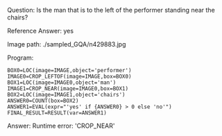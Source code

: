 Question: Is the man that is to the left of the performer standing near the chairs?

Reference Answer: yes

Image path: ./sampled_GQA/n429883.jpg

Program:

```
BOX0=LOC(image=IMAGE,object='performer')
IMAGE0=CROP_LEFTOF(image=IMAGE,box=BOX0)
BOX1=LOC(image=IMAGE0,object='man')
IMAGE1=CROP_NEAR(image=IMAGE0,box=BOX1)
BOX2=LOC(image=IMAGE1,object='chairs')
ANSWER0=COUNT(box=BOX2)
ANSWER1=EVAL(expr="'yes' if {ANSWER0} > 0 else 'no'")
FINAL_RESULT=RESULT(var=ANSWER1)
```
Answer: Runtime error: 'CROP_NEAR'

